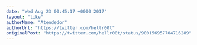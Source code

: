 ```yaml
---
date: "Wed Aug 23 00:45:17 +0000 2017"
layout: "like"
authorName: "Atendedor"
authorUrl: "https://twitter.com/hellr00t"
originalPost: "https://twitter.com/hellr00t/status/900156957704716289"
---
```

